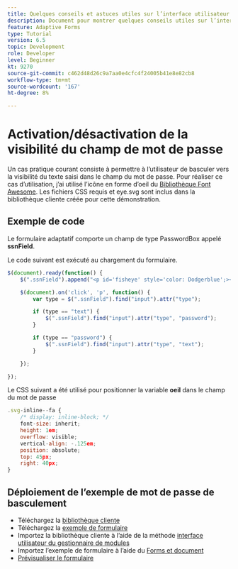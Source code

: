 ```yaml
---
title: Quelques conseils et astuces utiles sur l’interface utilisateur
description: Document pour montrer quelques conseils utiles sur l’interface utilisateur
feature: Adaptive Forms
type: Tutorial
version: 6.5
topic: Development
role: Developer
level: Beginner
kt: 9270
source-git-commit: c462d48d26c9a7aa0e4cfc4f24005b41e8e82cb8
workflow-type: tm+mt
source-wordcount: '167'
ht-degree: 8%

---
```


# Activation/désactivation de la visibilité du champ de mot de passe

Un cas pratique courant consiste à permettre à l’utilisateur de basculer vers la visibilité du texte saisi dans le champ du mot de passe.
Pour réaliser ce cas d’utilisation, j’ai utilisé l’icône en forme d’oeil du [Bibliothèque Font Awesome](https://fontawesome.com/). Les fichiers CSS requis et eye.svg sont inclus dans la bibliothèque cliente créée pour cette démonstration.


## Exemple de code

Le formulaire adaptatif comporte un champ de type PasswordBox appelé **ssnField**.

Le code suivant est exécuté au chargement du formulaire.

```javascript
$(document).ready(function() {
    $(".ssnField").append("<p id='fisheye' style='color: Dodgerblue';><i class='fa fa-eye'></i></p>");

    $(document).on('click', 'p', function() {
        var type = $(".ssnField").find("input").attr("type");

        if (type == "text") {
            $(".ssnField").find("input").attr("type", "password");
        }

        if (type == "password") {
            $(".ssnField").find("input").attr("type", "text");
        }

    });

});
```

Le CSS suivant a été utilisé pour positionner la variable **oeil** dans le champ du mot de passe

```javascript
.svg-inline--fa {
    /* display: inline-block; */
    font-size: inherit;
    height: 1em;
    overflow: visible;
    vertical-align: -.125em;
    position: absolute;
    top: 45px;
    right: 40px;
}
```

## Déploiement de l’exemple de mot de passe de basculement

* Téléchargez la [bibliothèque cliente](assets/simple-ui-tips.zip)
* Téléchargez la [exemple de formulaire](assets/simple-ui-tricks-form.zip)
* Importez la bibliothèque cliente à l’aide de la méthode [interface utilisateur du gestionnaire de modules](http://localhost:4502/crx/packmgr/index.jsp)
* Importez l’exemple de formulaire à l’aide du [Forms et document](http://localhost:4502/aem/forms.html/content/dam/formsanddocuments)
* [Prévisualiser le formulaire](http://localhost:4502/content/dam/formsanddocuments/simpleuitips/jcr:content?wcmmode=disabled)


